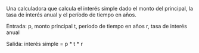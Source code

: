 Una calculadora que calcula el interés simple dado el monto del principal, la tasa de interés anual y el período de tiempo en años.

Entrada:
   p, monto principal
   t, período de tiempo en años
   r, tasa de interés anual

Salida:
   interés simple = p * t * r
